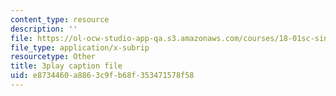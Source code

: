 ```yaml
---
content_type: resource
description: ''
file: https://ol-ocw-studio-app-qa.s3.amazonaws.com/courses/18-01sc-single-variable-calculus-fall-2010/e8734460a8863c9fb68f353471578f58_5q_3FDOkVRQ.srt
file_type: application/x-subrip
resourcetype: Other
title: 3play caption file
uid: e8734460-a886-3c9f-b68f-353471578f58
---
```

